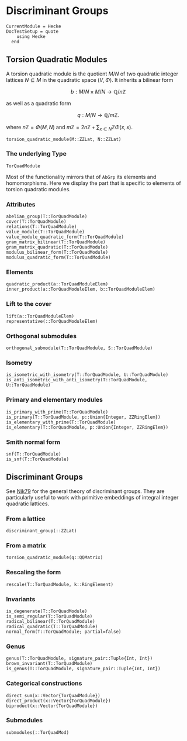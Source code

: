 # Discriminant Groups
```@meta
CurrentModule = Hecke
DocTestSetup = quote
    using Hecke
  end
```

## Torsion Quadratic Modules
A torsion quadratic module is the quotient
$M/N$ of two quadratic integer lattices $N \subseteq M$ in the quadratic
space $(V,\Phi)$.
It inherits a bilinear form

$$b: M/N \times M/N \to \mathbb{Q} / n \mathbb{Z}$$

as well as a quadratic form

$$q: M/N \to \mathbb{Q} / m \mathbb{Z}.$$

where $n \mathbb{Z} = \Phi(M,N)$ and
$m \mathbb{Z} = 2n\mathbb{Z} + \sum_{x \in N} \mathbb{Z} \Phi (x,x)$.

```@docs
torsion_quadratic_module(M::ZZLat, N::ZZLat)
```

### The underlying Type
```@docs
TorQuadModule
```

Most of the functionality mirrors that of `AbGrp` its elements and homomorphisms.
Here we display the part that is specific to elements of torsion quadratic modules.

### Attributes

```@docs
abelian_group(T::TorQuadModule)
cover(T::TorQuadModule)
relations(T::TorQuadModule)
value_module(T::TorQuadModule)
value_module_quadratic_form(T::TorQuadModule)
gram_matrix_bilinear(T::TorQuadModule)
gram_matrix_quadratic(T::TorQuadModule)
modulus_bilinear_form(T::TorQuadModule)
modulus_quadratic_form(T::TorQuadModule)
```

### Elements

```@docs
quadratic_product(a::TorQuadModuleElem)
inner_product(a::TorQuadModuleElem, b::TorQuadModuleElem)
```

### Lift to the cover
```@docs
lift(a::TorQuadModuleElem)
representative(::TorQuadModuleElem)
```

### Orthogonal submodules
```@docs
orthogonal_submodule(T::TorQuadModule, S::TorQuadModule)
```

### Isometry
```@docs
is_isometric_with_isometry(T::TorQuadModule, U::TorQuadModule)
is_anti_isometric_with_anti_isometry(T::TorQuadModule, U::TorQuadModule)
```

### Primary and elementary modules
```@docs
is_primary_with_prime(T::TorQuadModule)
is_primary(T::TorQuadModule, p::Union{Integer, ZZRingElem})
is_elementary_with_prime(T::TorQuadModule)
is_elementary(T::TorQuadModule, p::Union{Integer, ZZRingElem})
```

### Smith normal form
```@docs
snf(T::TorQuadModule)
is_snf(T::TorQuadModule)
```

## Discriminant Groups
See [Nik79](@cite) for the general theory of discriminant groups.
They are particularly useful to work with primitive embeddings of
integral integer quadratic lattices.

### From a lattice

```@docs
discriminant_group(::ZZLat)
```

### From a matrix

```@docs
torsion_quadratic_module(q::QQMatrix)
```

### Rescaling the form
```@docs
rescale(T::TorQuadModule, k::RingElement)
```

### Invariants

```@docs
is_degenerate(T::TorQuadModule)
is_semi_regular(T::TorQuadModule)
radical_bilinear(T::TorQuadModule)
radical_quadratic(T::TorQuadModule)
normal_form(T::TorQuadModule; partial=false)
```

### Genus
```@docs
genus(T::TorQuadModule, signature_pair::Tuple{Int, Int})
brown_invariant(T::TorQuadModule)
is_genus(T::TorQuadModule, signature_pair::Tuple{Int, Int})
```

### Categorical constructions
```@docs
direct_sum(x::Vector{TorQuadModule})
direct_product(x::Vector{TorQuadModule})
biproduct(x::Vector{TorQuadModule})
```

### Submodules
```@docs
submodules(::TorQuadMod)
```
